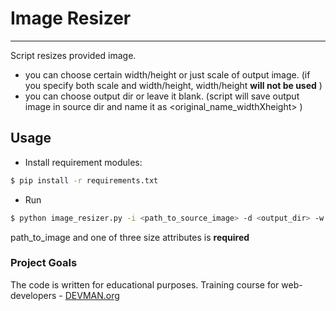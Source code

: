 # Image Resizer
***
Script resizes provided image.
- you can choose certain width/height or just scale of output image.
(if you specify both scale and width/height, width/height **will not be used** )
- you can choose output dir or leave it blank.
(script will save output image in source dir and name it as <original_name_widthXheight> )

## Usage
* Install requirement modules:
```bash
$ pip install -r requirements.txt
```
* Run
```bash
$ python image_resizer.py -i <path_to_source_image> -d <output_dir> -w <width> -ht <height> -s <scale>
```

 path_to_image and one of three size attributes is **required**

### Project Goals

The code is written for educational purposes. Training course for web-developers - [DEVMAN.org](https://devman.org)
